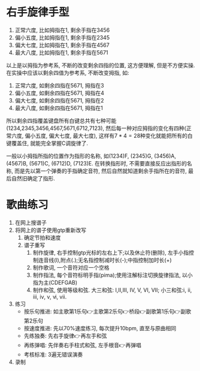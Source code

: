 # 右手旋律手型
1. 正常六度, 比如拇指在1, 剩余手指在3456
2. 偏小五度, 比如拇指在1, 剩余手指在2345
3. 偏大七度, 比如拇指在1, 剩余手指在4567
4. 最大八度, 比如拇指在1, 剩余手指在5671

以上是以拇指为参考系, 不断的改变剩余四指的位置, 这方便理解, 但是不方便实操. 在实操中应该以剩余四值为参考系, 不断改变拇指, 如: 
1. 正常六度, 如剩余四指在5671, 拇指在3
2. 偏小五度, 如剩余四指在5671, 拇指在4
3. 偏大七度, 如剩余四指在5671, 拇指在2
4. 最大八度, 如剩余四指在5671, 拇指在1

所以剩余四指覆盖键盘所有白键总共有七种可能(1234,2345,3456,4567,5671,6712,7123), 然后每一种对应拇指的变化有四种(正常六度, 偏小五度, 偏大七度, 最大七度), 这样有$7*4=28$种变化就能把所有的白键覆盖住, 就能完全掌握C调旋律了.

一般以小拇指所指的位置作为指形的名称, 如(1234)F, (2345)G, (3456)A, (4567)B, (5671)C, (6712)D, (7123)E. 在转换指形时, 不需要直接反应出指形的名称, 而是先以第一个弹奏的手指确定音符, 然后自然就知道剩余手指所在的音符, 最后自然旧确定了指形.



# 歌曲练习
1. 在网上搜谱子
2. 将网上的谱子使用gtp重新改写
    1. 确定节拍和速度
    2. 谱子重写
       1. 制作旋律, 右手控制gtp光标的左右上下;以及休止符(删除), 左手小指控制连音线(l),附点(.);无名指控制减时长(-);中指控制加时长(+)
       3. 制作歌词, 一个音符对应一个空格
       4. 制作指法, 每个音符标明手指(pima);使用注解标注切换旋律指法, 以小指为主(CDEFGAB)
       5. 制作和弦, 使用等级和弦. 大三和弦: Ⅰ,Ⅱ,Ⅲ, Ⅳ, Ⅴ, Ⅵ, Ⅶ; 小三和弦:ⅰ, ⅱ, ⅲ, ⅳ, ⅴ, ⅵ, ⅶ.
3. 练习
    - 按乐句推进: 如主歌第1乐句👉主歌第2乐句👉桥段👉副歌第1乐句👉副歌第2乐句
    - 按速度推进: 先以70%速度练习, 每次提升10bpm, 直至与原曲相同
    - 先练独奏: 先右手旋律👉再左手和弦
    - 再练弹唱: 先伴奏右手柱式和弦, 左手根音👉再弹唱
    - 考核标准: 3遍无错误演奏
4. 录制




